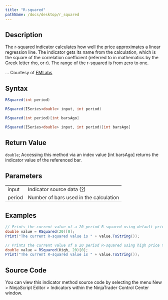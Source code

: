 ```yaml
---
title: "R-squared"
pathName: /docs/desktop/r_squared
---
```


## Description

The r-squared indicator calculates how well the price approximates a linear regression line. The indicator gets its name from the calculation, which is the square of the correlation coefficient (referred to in mathematics by the Greek letter rho, or r). The range of the r-squared is from zero to one.

... Courtesy of [FMLabs](/docs/desktop/http://www.fmlabs.com/reference/default.htm?url=rsquared)

## Syntax

```csharp
RSquared(int period)

RSquared(ISeries<double> input, int period)

RSquared(int period)[int barsAgo]

RSquared(ISeries<double> input, int period)[int barsAgo]
```

## Return Value

`double`; Accessing this method via an index value [int barsAgo] returns the indicator value of the referenced bar.

## Parameters

|  |  |
| --- | --- |
| input | Indicator source data ([?](/docs/desktop/valid_input_data_for_indicator)) |
| period | Number of bars used in the calculation |

## Examples

```csharp
// Prints the current value of a 20 period R-squared using default price type
double value = RSquared(20)[0];
Print("The current R-squared value is " + value.ToString());

// Prints the current value of a 20 period R-squared using high price type
double value = RSquared(High, 20)[0];
Print("The current R-squared value is " + value.ToString());
```

## Source Code

You can view this indicator method source code by selecting the menu New > NinjaScript Editor > Indicators within the NinjaTrader Control Center window.

